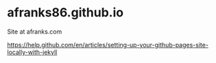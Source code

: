# afranks86.github.io

Site at afranks.com

https://help.github.com/en/articles/setting-up-your-github-pages-site-locally-with-jekyll
